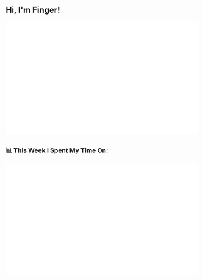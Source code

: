 <h2> Hi, I'm Finger!</h2>

<img align="right" src="https://raw.githubusercontent.com/spianmo/github-stats/master/generated/overview.svg#gh-light-mode-only">

<!-- <img align="right" height="160em" src="https://github-readme-stats-eight-theta.vercel.app/api/top-langs/?username=spianmo&layout=compact&langs_count=8&theme=algolia"/>	 -->
	
```go
package main

type Me struct {
	Name   string
	Job    string
	Code   string
	Skills string
}

func main() {
	me := &Me{
		Name:   "Finger",
		Job:    "Client-side Engineer",
		Code:   "Java and C++ and Others",
		Skills: "Android Security NLP ^o^",
	}
	_ = me
}
```


<h3>📊 This Week I Spent My Time On:</h3>
<img align='right' src="https://raw.githubusercontent.com/spianmo/github-stats/master/generated/languages.svg#gh-light-mode-only">

<!--START_SECTION:waka-->

```text
Java                   26 hrs 31 mins  ████████████████████▒░░░░   80.68 %
Kotlin                 2 hrs 16 mins   █▓░░░░░░░░░░░░░░░░░░░░░░░   06.94 %
XML                    2 hrs 14 mins   █▓░░░░░░░░░░░░░░░░░░░░░░░   06.84 %
CMake                  34 mins         ▒░░░░░░░░░░░░░░░░░░░░░░░░   01.76 %
Markdown               22 mins         ▒░░░░░░░░░░░░░░░░░░░░░░░░   01.15 %
Gradle                 13 mins         ▒░░░░░░░░░░░░░░░░░░░░░░░░   00.69 %
```

<!--END_SECTION:waka-->
